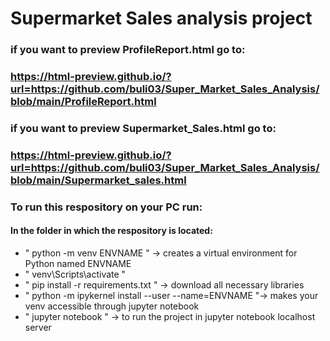# Supermarket Sales analysis project

### if you want to preview ProfileReport.html go to: 
### https://html-preview.github.io/?url=https://github.com/buli03/Super_Market_Sales_Analysis/blob/main/ProfileReport.html

### if you want to preview Supermarket_Sales.html go to: 
### https://html-preview.github.io/?url=https://github.com/buli03/Super_Market_Sales_Analysis/blob/main/Supermarket_sales.html

### To run this respository on your PC run: 
#### In the folder in which the respository is located: 
- " python -m venv ENVNAME " -> creates a virtual environment for Python named ENVNAME
- " venv\Scripts\activate "
- " pip install -r requirements.txt " -> download all necessary libraries
- " python -m ipykernel install --user --name=ENVNAME "-> makes your venv accessible through jupyter notebook
- " jupyter notebook " -> to run the project in jupyter notebook localhost server
